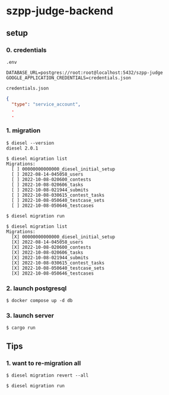 # szpp-judge-backend

## setup

### 0. credentials

`.env`
```
DATABASE_URL=postgres://root:root@localhost:5432/szpp-judge
GOOGLE_APPLICATION_CREDENTIALS=credentials.json
```

`credentials.json`
```json
{
  "type": "service_account",
  .
  .
```

### 1. migration

```shell
$ diesel --version
diesel 2.0.1

$ diesel migration list
Migrations:
  [ ] 00000000000000_diesel_initial_setup
  [ ] 2022-08-14-045058_users
  [ ] 2022-10-08-020600_contests
  [ ] 2022-10-08-020606_tasks
  [ ] 2022-10-08-021944_submits
  [ ] 2022-10-08-030615_contest_tasks
  [ ] 2022-10-08-050640_testcase_sets
  [ ] 2022-10-08-050646_testcases

$ diesel migration run

$ diesel migration list
Migrations:
  [X] 00000000000000_diesel_initial_setup
  [X] 2022-08-14-045058_users
  [X] 2022-10-08-020600_contests
  [X] 2022-10-08-020606_tasks
  [X] 2022-10-08-021944_submits
  [X] 2022-10-08-030615_contest_tasks
  [X] 2022-10-08-050640_testcase_sets
  [X] 2022-10-08-050646_testcases
```

### 2. launch postgresql

```shell
$ docker compose up -d db
```

### 3. launch server

```shell
$ cargo run
```

## Tips

### 1. want to re-migration all

```shell
$ diesel migration revert --all

$ diesel migration run
```